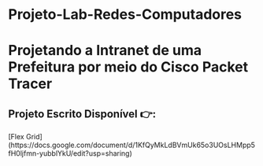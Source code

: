 # Projeto-Lab-Redes-Computadores
 <h1>Projetando a Intranet de uma Prefeitura por meio do Cisco Packet Tracer</h1>

 <h2>Projeto Escrito Disponível 👉:</h2> [Flex Grid](https://docs.google.com/document/d/1KfQyMkLdBVmUk65o3UOsLHMpp5fH0ljfmn-yubblYkU/edit?usp=sharing)